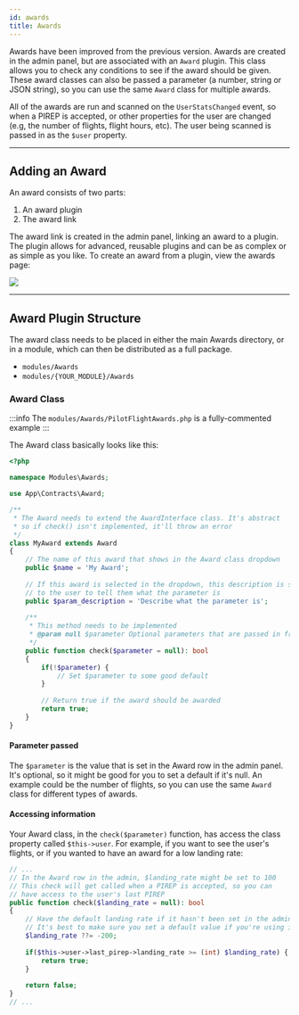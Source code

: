 ```yaml
---
id: awards
title: Awards
---
```


Awards have been improved from the previous version. Awards are created in the admin panel, but are associated with an `Award` plugin. This class allows you to check any conditions to see if the award should be given. These award classes can also be passed a parameter (a number, string or JSON string), so you can use the same `Award` class for multiple awards.

All of the awards are run and scanned on the `UserStatsChanged` event, so when a PIREP is accepted, or other properties for the user are changed (e.g, the number of flights, flight hours, etc). The user being scanned is passed in as the `$user` property.

---

## Adding an Award

An award consists of two parts:

1. An award plugin
2. The award link

The award link is created in the admin panel, linking an award to a plugin. The plugin allows for advanced, reusable plugins and can be as complex or as simple as you like. To create an award from a plugin, view the awards page:

![](img/admin-awards.png)

---

## Award Plugin Structure

The award class needs to be placed in either the main Awards directory, or in a module, which can then be distributed as a full package.

- `modules/Awards`
- `modules/{YOUR_MODULE}/Awards`

### Award Class

:::info
The `modules/Awards/PilotFlightAwards.php` is a fully-commented example
:::

The Award class basically looks like this:

```php
<?php

namespace Modules\Awards;

use App\Contracts\Award;

/**
 * The Award needs to extend the AwardInterface class. It's abstract
 * so if check() isn't implemented, it'll throw an error
 */
class MyAward extends Award
{
    // The name of this award that shows in the Award class dropdown
    public $name = 'My Award';
    
    // If this award is selected in the dropdown, this description is shown
    // to the user to tell them what the parameter is
    public $param_description = 'Describe what the parameter is';
    
    /**
     * This method needs to be implemented
     * @param null $parameter Optional parameters that are passed in from the UI
     */
    public function check($parameter = null): bool
    {        
        if(!$parameter) {
            // Set $parameter to some good default
        }
        
        // Return true if the award should be awarded
        return true;
    }
}
```

#### Parameter passed

The `$parameter` is the value that is set in the Award row in the admin panel. It's optional, so it might be good for you to set a default if it's null. An example could be the number of flights, so you can use the same `Award` class for different types of awards.

#### Accessing information

Your Award class, in the `check($parameter)` function, has access the class property called `$this->user`. For example, if you want to see the user's flights, or if you wanted to have an award for a low landing rate:

```php
// ...
// In the Award row in the admin, $landing_rate might be set to 100
// This check will get called when a PIREP is accepted, so you can 
// have access to the user's last PIREP
public function check($landing_rate = null): bool
{
    // Have the default landing rate if it hasn't been set in the admin
    // It's best to make sure you set a default value if you're using it
    $landing_rate ??= -200;    
    
    if($this->user->last_pirep->landing_rate >= (int) $landing_rate) {
        return true;
    }
    
    return false;
}
// ...
```
